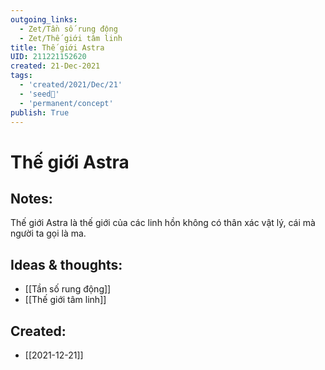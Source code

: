 ```yaml
---
outgoing_links:
  - Zet/Tần số rung động
  - Zet/Thế giới tâm linh
title: Thế giới Astra
UID: 211221152620
created: 21-Dec-2021
tags:
  - 'created/2021/Dec/21'
  - 'seed🥜'
  - 'permanent/concept'
publish: True
---
```

# Thế giới Astra

## Notes:
Thế giới Astra là thế giới của các linh hồn không có thân xác vật lý, cái mà người ta gọi là ma.

## Ideas & thoughts:
- [[Tần số rung động]]
- [[Thế giới tâm linh]]

## Created:
- [[2021-12-21]]
